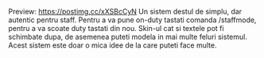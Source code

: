 Preview: https://postimg.cc/xXSBcCyN
Un sistem destul de simplu, dar autentic pentru staff. Pentru a va pune on-duty tastati comanda /staffmode, pentru a va scoate duty tastati din nou.  Skin-ul cat si textele pot fi schimbate dupa, de asemenea puteti modela in mai multe feluri sistemul. Acest sistem este  doar o mica idee de la care puteti face multe.
